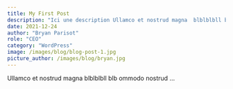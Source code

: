 ```yaml
---
title: My First Post
description: "Ici une description Ullamco et nostrud magna  blblblbll blb ommodo nostrud"
date: 2021-12-24
author: "Bryan Parisot"
role: "CEO"
category: "WordPress"
image: /images/blog/blog-post-1.jpg
picture_author: /images/blog/bryan.jpg
---
```


Ullamco et nostrud magna  blblblbll blb ommodo nostrud ...